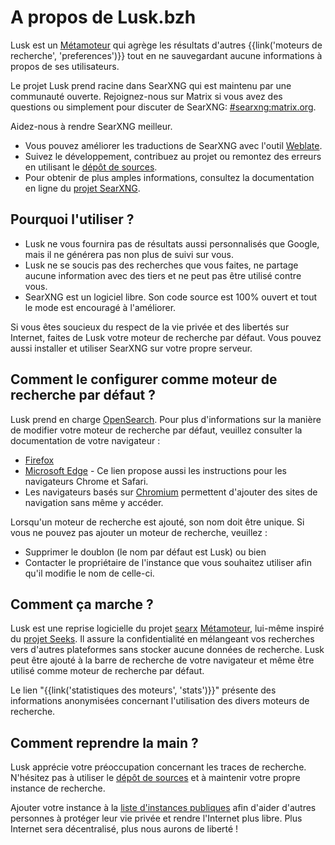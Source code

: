 # A propos de Lusk.bzh

Lusk est un [Métamoteur] qui agrège les résultats d'autres
{{link('moteurs de recherche', 'preferences')}} tout en ne sauvegardant
aucune informations à propos de ses utilisateurs.

Le projet Lusk prend racine dans SearXNG qui est maintenu par une communauté ouverte.
Rejoignez-nous sur Matrix si vous avez des questions ou simplement pour
discuter de SearXNG: [#searxng:matrix.org].

Aidez-nous à rendre SearXNG meilleur.

- Vous pouvez améliorer les traductions de SearXNG avec l'outil
  [Weblate].
- Suivez le développement, contribuez au projet ou remontez des erreurs
  en utilisant le [dépôt de sources].
- Pour obtenir de plus amples informations, consultez la documentation
  en ligne du [projet SearXNG].

## Pourquoi l'utiliser ?

- Lusk ne vous fournira pas de résultats aussi personnalisés que
  Google, mais il ne générera pas non plus de suivi sur vous.
- Lusk ne se soucis pas des recherches que vous faites, ne partage
  aucune information avec des tiers et ne peut pas être utilisé contre
  vous.
- SearXNG est un logiciel libre. Son code source est 100% ouvert et tout
  le mode est encouragé à l'améliorer.

Si vous êtes soucieux du respect de la vie privée et des libertés sur
Internet, faites de Lusk votre moteur de recherche par défaut. Vous
pouvez aussi installer et utiliser SearXNG sur votre propre serveur.

## Comment le configurer comme moteur de recherche par défaut ?

Lusk prend en charge [OpenSearch]. Pour plus d'informations sur la
manière de modifier votre moteur de recherche par défaut, veuillez
consulter la documentation de votre navigateur :

- [Firefox]
- [Microsoft Edge] - Ce lien propose aussi les instructions pour les
  navigateurs Chrome et Safari.
- Les navigateurs basés sur [Chromium] permettent d'ajouter des sites de
  navigation sans même y accéder.

Lorsqu'un moteur de recherche est ajouté, son nom doit être unique. Si
vous ne pouvez pas ajouter un moteur de recherche, veuillez :

- Supprimer le doublon (le nom par défaut est Lusk) ou bien
- Contacter le propriétaire de l'instance que vous souhaitez utiliser
  afin qu'il modifie le nom  de celle-ci.

## Comment ça marche ?

Lusk est une reprise logicielle du projet [searx] [Métamoteur],
lui-même inspiré du [projet Seeks]. Il assure la confidentialité en
mélangeant vos recherches vers d'autres plateformes sans stocker aucune
données de recherche. Lusk peut être ajouté à la barre de recherche
de votre navigateur et même être utilisé comme moteur de recherche par
défaut.

Le lien "{{link('statistiques des moteurs', 'stats')}}" présente des
informations anonymisées concernant l'utilisation des divers moteurs de
recherche.

## Comment reprendre la main ?

Lusk apprécie votre préoccupation concernant les traces de recherche.
N'hésitez pas à utiliser le [dépôt de sources] et à maintenir votre
propre instance de recherche.

Ajouter votre instance à la [liste d'instances
publiques]({{get_setting('brand.public_instances')}}) afin d'aider
d'autres personnes à protéger leur vie privée et rendre l'Internet plus
libre. Plus Internet sera décentralisé, plus nous aurons de liberté !

[dépôt de sources]: {{GIT_URL}}
[#searxng:matrix.org]: https://matrix.to/#/#searxng:matrix.org
[projet SearXNG]: {{get_setting('brand.docs_url')}}
[searx]: https://github.com/searx/searx
[Métamoteur]: https://fr.wikipedia.org/wiki/M%C3%A9tamoteur
[Weblate]: https://translate.codeberg.org/projects/searxng/
[projet Seeks]: https://beniz.github.io/seeks/
[OpenSearch]: https://github.com/dewitt/opensearch/blob/master/opensearch-1-1-draft-6.md
[Firefox]: https://support.mozilla.org/en-US/kb/add-or-remove-search-engine-firefox
[Microsoft Edge]: https://support.microsoft.com/en-us/help/4028574/microsoft-edge-change-the-default-search-engine
[Chromium]: https://www.chromium.org/tab-to-search
